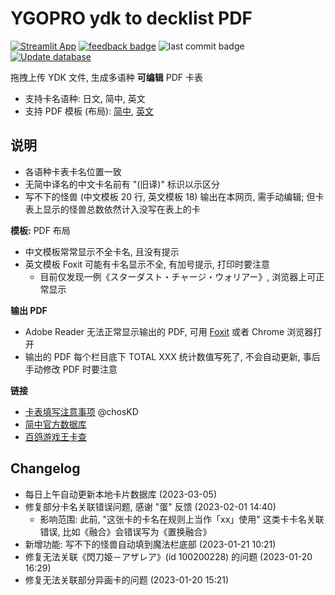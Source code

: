 # YGOPRO ydk to decklist PDF

[![Streamlit App](https://static.streamlit.io/badges/streamlit_badge_black_white.svg)](https://ydk2decklist.streamlit.app)
[![feedback badge](https://img.shields.io/badge/feedback-点我反馈-blue?logo=coveralls)](https://www.wjx.cn/vm/Q0KmBoa.aspx)
![last commit badge](https://img.shields.io/github/last-commit/shiina18/ydk2decklist?label=更新时间)
[![Update database](https://github.com/Shiina18/ydk2decklist/actions/workflows/update-database.yml/badge.svg)](https://github.com/Shiina18/ydk2decklist/actions/workflows/update-database.yml)

拖拽上传 YDK 文件, 生成多语种 **可编辑** PDF 卡表

- 支持卡名语种: 日文, 简中, 英文
- 支持 PDF 模板 (布局): [简中](https://db.yugioh-card-cn.com/%E6%B8%B8%E6%88%8F%E7%8E%8B%E7%89%8C%E8%A1%A8-%E7%AE%80%E4%B8%AD.pdf), [英文](https://img.yugioh-card.com/en/downloads/forms/KDE_DeckList.pdf)

## 说明

- 各语种卡表卡名位置一致
- 无简中译名的中文卡名前有 "(旧译)" 标识以示区分
- 写不下的怪兽 (中文模板 20 行, 英文模板 18) 输出在本网页, 需手动编辑; 但卡表上显示的怪兽总数依然计入没写在表上的卡

**模板:** PDF 布局

- 中文模板常常显示不全卡名, 且没有提示
- 英文模板 Foxit 可能有卡名显示不全, 有加号提示, 打印时要注意
  - 目前仅发现一例《スターダスト・チャージ・ウォリアー》, 浏览器上可正常显示

**输出 PDF**

- Adobe Reader 无法正常显示输出的 PDF, 可用 [Foxit](https://www.foxit.com/pdf-reader/) 或者 Chrome 浏览器打开
- 输出的 PDF 每个栏目底下 TOTAL XXX 统计数值写死了, 不会自动更新, 事后手动修改 PDF 时要注意

**链接**

- [卡表填写注意事项](https://mp.weixin.qq.com/s/lpKTkOnqrGFfsjROtoJUKA) @chosKD
- [简中官方数据库](https://db.yugioh-card-cn.com/)
- [百鸽游戏王卡查](https://ygocdb.com/)

## Changelog

- 每日上午自动更新本地卡片数据库 (2023-03-05)
- 修复部分卡名关联错误问题, 感谢 "蛋" 反馈 (2023-02-01 14:40)
  - 影响范围: 此前, "这张卡的卡名在规则上当作「xx」使用" 这类卡卡名关联错误, 比如《融合》会错误写为《置换融合》
- 新增功能: 写不下的怪兽自动填到魔法栏底部 (2023-01-21 10:21)
- 修复无法关联《閃刀姫－アザレア》(id 100200228) 的问题 (2023-01-20 16:29)
- 修复无法关联部分异画卡的问题 (2023-01-20 15:21)
